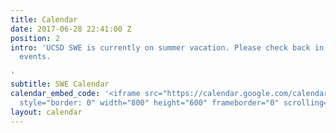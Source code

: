 ```yaml
---
title: Calendar
date: 2017-06-28 22:41:00 Z
position: 2
intro: 'UCSD SWE is currently on summer vacation. Please check back in Fall to find
  events.

'
subtitle: SWE Calendar
calendar_embed_code: '<iframe src="https://calendar.google.com/calendar/embed?src=6nqv9s90pn8lkiv4c0mc6uphcc%40group.calendar.google.com&ctz=America/Los_Angeles"
  style="border: 0" width="800" height="600" frameborder="0" scrolling="no"></iframe>'
layout: calendar
---
```


